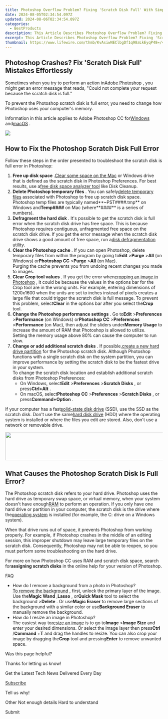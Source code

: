 ```yaml
---
title: Photoshop Overflow Problem? Fixing 'Scratch Disk Full' With Simple Tricks
date: 2024-08-05T02:34:54.097Z
updated: 2024-08-06T02:34:54.097Z
categories:
  - BestProducts
description: This Article Describes Photoshop Overflow Problem? Fixing 'Scratch Disk Full' With Simple Tricks
excerpt: This Article Describes Photoshop Overflow Problem? Fixing 'Scratch Disk Full' With Simple Tricks
thumbnail: https://www.lifewire.com/thmb/KvAsiwNEClbgDf1q98aLkEyqP48=/400x300/filters:no_upscale():max_bytes(150000):strip_icc():format(webp)/001_1702246-5b85c283c9e77c00508b9809.jpg
---
```


## Photoshop Crashes? Fix 'Scratch Disk Full' Mistakes Effortlessly
 Sometimes when you try to perform an action in[Adobe Photoshop](https://www.lifewire.com/what-is-photoshop-4688397) , you might get an error message that reads, "Could not complete your request because the scratch disk is full."

 To prevent the Photoshop scratch disk is full error, you need to change how Photoshop uses your computer's memory.

 Information in this article applies to Adobe Photoshop CC for[Windows](https://www.lifewire.com/brief-history-of-microsoft-windows-3507078) and[macOS](https://www.lifewire.com/what-is-macos-4691239) .

<!-- affiliate ads begin -->
<a href="https://shop.mondly.com/affiliate.php?ACCOUNT=ATISTUDI&AFFILIATE=108875&PATH=https%3A%2F%2Fwww.mondly.com%3FAFFILIATE%3D108875%26RESOURCE%3D%2BEducational%2B970x90%2B"><img src="https://secure.avangate.com/images/merchant/69c418c33ec2e1a4267fa9bb77fa1428/educational-970x90.gif" border="0"></a>
<!-- affiliate ads end -->
## How to Fix the Photoshop Scratch Disk Full Error

 Follow these steps in the order presented to troubleshoot the scratch disk is full error in Photoshop:

1. **Free up disk space** .[Clear some space on the Mac](https://www.lifewire.com/clear-space-on-your-mac-4165916) or Windows drive that is defined as the scratch disk in Photoshop Preferences. For best results, use a[free disk space analyzer tool](https://www.lifewire.com/free-disk-space-analyzer-tools-3986870) like Disk Cleanup.
2. **Delete Photoshop temporary files** . You can safely[delete temporary files](https://www.lifewire.com/how-to-delete-temporary-files-in-windows-2624709) associated with Photoshop to free up scratch disk space. Photoshop temp files are typically named**\~PST####.tmp** on Windows and**Temp####** on Mac (where**####** is a series of numbers).
3. **Defragment the hard disk** . It's possible to get the scratch disk is full error when the scratch disk drive has free space. This is because Photoshop requires contiguous, unfragmented free space on the scratch disk drive. If you get the error message when the scratch disk drive shows a good amount of free space, run a[disk defragmentation](https://www.lifewire.com/what-is-fragmentation-defragmentation-2625884) utility.
4. **Clear the Photoshop cache** . If you can open Photoshop, delete temporary files from within the program by going to**Edit** \>**Purge** \>**All** (on Windows) or**Photoshop CC** \>**Purge** \>**All** (on Mac).  
 Purging the cache prevents you from undoing recent changes you made to images.
5. **Clear Crop tool values** . If you get the error when[cropping an image in Photoshop](https://www.lifewire.com/how-to-crop-in-photoshop-4690942) , it could be because the values in the options bar for the Crop tool are in the wrong units. For example, entering dimensions of 1200x1600 when the units are set to inches instead of pixels creates a large file that could trigger the scratch disk is full message. To prevent this problem, select**Clear** in the options bar after you select the**Crop** tool.
6. **Change the Photoshop performance settings** . Go to**Edit** \>**Preferences** \>**Performance** (on Windows) or**Photoshop CC** \>**Preferences** \>**Performance** (on Mac), then adjust the sliders under**Memory Usage** to increase the amount of RAM that Photoshop is allowed to utilize.  
 Setting the memory usage above 80% can cause the computer to run slow.
7. **Change or add additional scratch disks** . If possible,[create a new hard drive partition](https://www.lifewire.com/how-to-partition-a-hard-drive-2626081) for the Photoshop scratch disk. Although Photoshop functions with a single scratch disk on the system partition, you can improve performance by setting the scratch disk to be the fastest drive in your system.  
 To change the scratch disk location and establish additional scratch disks from Photoshop Preferences:  
   * On Windows, select**Edit** \>**Preferences** \>**Scratch Disks** , or press**Ctrl+Alt** .  
   * On macOS, select**Photoshop CC** \>**Preferences** \>**Scratch Disks** , or press**Command+Option** .

 If your computer has a fast[solid-state disk drive](https://www.lifewire.com/solid-state-drive-833448) (SSD), use the SSD as the scratch disk. Don't use the same[hard disk drive](https://www.lifewire.com/what-is-a-hard-disk-drive-2618152) (HDD) where the operating system is installed or where the files you edit are stored. Also, don't use a network or removable drive.

<!-- affiliate ads begin -->
<a href="https://vapordna.pxf.io/c/5597632/1494880/17238" target="_top" id="1494880"><img src="//a.impactradius-go.com/display-ad/17238-1494880" border="0" alt="" width="728" height="90"/></a><img height="0" width="0" src="https://imp.pxf.io/i/5597632/1494880/17238" style="position:absolute;visibility:hidden;" border="0" />
<!-- affiliate ads end -->
## What Causes the Photoshop Scratch Disk Is Full Error?

 The Photoshop scratch disk refers to your hard drive. Photoshop uses the hard drive as temporary swap space, or virtual memory, when your system doesn't have enough[RAM](https://www.lifewire.com/what-is-random-access-memory-ram-2618159) to perform an operation. If you only have one hard drive or partition in your computer, the scratch disk is the drive where the[operating system](https://www.lifewire.com/operating-systems-2625912) is installed (for example, the C: drive on a Windows system).

 When that drive runs out of space, it prevents Photoshop from working properly. For example, if Photoshop crashes in the middle of an editing session, this improper shutdown may leave large temporary files on the scratch disk. Consequently, Photoshop may not be able to reopen, so you must perform some troubleshooting on the hard drive.

 For more on how Photoshop CC uses RAM and scratch disk space, search for**assigning scratch disks** in the online help for your version of Photoshop.

 FAQ

* How do I remove a background from a photo in Photoshop?  
[To remove the background](https://www.lifewire.com/how-to-remove-background-photoshop-4590085) , first, unlock the primary layer of the image. Use the**Magic Wand** ,**Lasso** , or**Quick Mask** tool to select the background >**Delete** . Or use**Magic Eraser** to remove large sections of the background with a similar color or use**Background Eraser** to manually remove the background.
* How do I resize an image in Photoshop?  
 The easiest way to[resize an image](https://www.lifewire.com/how-to-resize-an-image-photoshop-4685046) is to go to**Image** \>**Image Size** and enter your desired dimensions. Or select the image layer then press**Ctrl** /**Command** +**T** and drag the handles to resize. You can also crop your image by dragging the**Crop** tool and pressing**Enter** to remove unwanted space.

Was this page helpful?

Thanks for letting us know!

 Get the Latest Tech News Delivered Every Day

[Subscribe](https://www.lifewire.com/#)

Tell us why!

 Other  Not enough details  Hard to understand

 Submit

<ins class="adsbygoogle"
     style="display:block"
     data-ad-format="autorelaxed"
     data-ad-client="ca-pub-7571918770474297"
     data-ad-slot="1223367746"></ins>



<ins class="adsbygoogle"
     style="display:block"
     data-ad-client="ca-pub-7571918770474297"
     data-ad-slot="8358498916"
     data-ad-format="auto"
     data-full-width-responsive="true"></ins>
